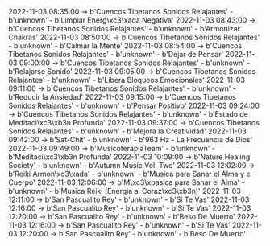 2022-11-03 08:35:00 -> b'Cuencos Tibetanos Sonidos Relajantes' - b'unknown' - b'Limpiar Energ\xc3\xada Negativa'
2022-11-03 08:43:00 -> b'Cuencos Tibetanos Sonidos Relajantes' - b'unknown' - b'Armonizar Chakras'
2022-11-03 08:50:00 -> b'Cuencos Tibetanos Sonidos Relajantes' - b'unknown' - b'Calmar la Mente'
2022-11-03 08:54:00 -> b'Cuencos Tibetanos Sonidos Relajantes' - b'unknown' - b'Dejar de Pensar'
2022-11-03 09:00:00 -> b'Cuencos Tibetanos Sonidos Relajantes' - b'unknown' - b'Relajarse Sonido'
2022-11-03 09:05:00 -> b'Cuencos Tibetanos Sonidos Relajantes' - b'unknown' - b'Libera Bloqueos Emocionales'
2022-11-03 09:11:00 -> b'Cuencos Tibetanos Sonidos Relajantes' - b'unknown' - b'Reducir la Ansiedad'
2022-11-03 09:15:00 -> b'Cuencos Tibetanos Sonidos Relajantes' - b'unknown' - b'Pensar Positivo'
2022-11-03 09:24:00 -> b'Cuencos Tibetanos Sonidos Relajantes' - b'unknown' - b'Estado de Meditaci\xc3\xb3n Profunda'
2022-11-03 09:37:00 -> b'Cuencos Tibetanos Sonidos Relajantes' - b'unknown' - b'Mejora la Creatividad'
2022-11-03 09:42:00 -> b'Sat-Chit' - b'unknown' - b'963 Hz - La Frecuencia de Dios'
2022-11-03 09:49:00 -> b'MusicoterapiaTeam' - b'unknown' - b'Meditaci\xc3\xb3n Profunda'
2022-11-03 10:09:00 -> b'Nature Healing Society' - b'unknown' - b'Autumn Music Vol. Two'
2022-11-03 12:02:00 -> b'Reiki Armon\xc3\xada' - b'unknown' - b'Musica para Sanar el Alma y el Cuerpo'
2022-11-03 12:06:00 -> b'M\xc3\xbasica para Sanar el Alma' - b'unknown' - b'Musica Reiki (Energia al Coraz\xc3\xb3n)'
2022-11-03 12:11:00 -> b'San Pascualito Rey' - b'unknown' - b'Si Te Vas'
2022-11-03 12:16:00 -> b'San Pascualito Rey' - b'unknown' - b'Si Te Vas'
2022-11-03 12:20:00 -> b'San Pascualito Rey' - b'unknown' - b'Beso De Muerto'
2022-11-03 12:16:00 -> b'San Pascualito Rey' - b'unknown' - b'Si Te Vas'
2022-11-03 12:20:00 -> b'San Pascualito Rey' - b'unknown' - b'Beso De Muerto'
